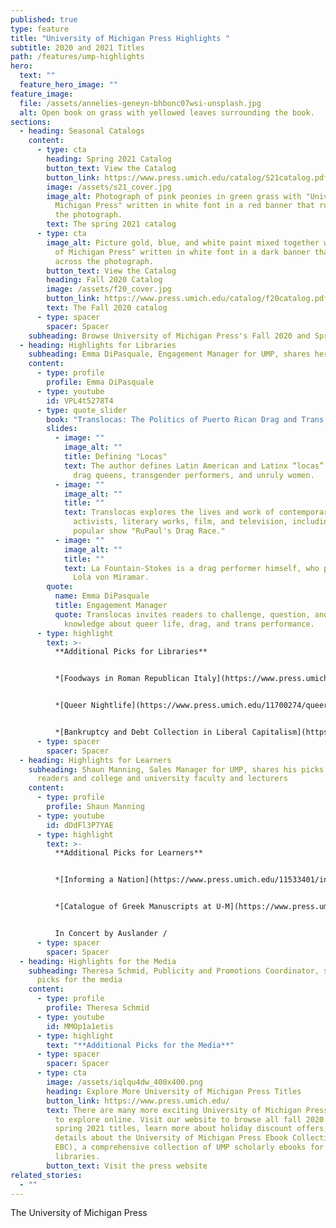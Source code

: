 ```yaml
---
published: true
type: feature
title: "University of Michigan Press Highlights "
subtitle: 2020 and 2021 Titles
path: /features/ump-highlights
hero:
  text: ""
  feature_hero_image: ""
feature_image:
  file: /assets/annelies-geneyn-bhbonc07wsi-unsplash.jpg
  alt: Open book on grass with yellowed leaves surrounding the book.
sections:
  - heading: Seasonal Catalogs
    content:
      - type: cta
        heading: Spring 2021 Catalog
        button_text: View the Catalog
        button_link: https://www.press.umich.edu/catalog/S21catalog.pdf
        image: /assets/s21_cover.jpg
        image_alt: Photograph of pink peonies in green grass with "University of
          Michigan Press" written in white font in a red banner that runs across
          the photograph.
        text: The spring 2021 catalog
      - type: cta
        image_alt: Picture gold, blue, and white paint mixed together with "University
          of Michigan Press" written in white font in a dark banner that runs
          across the photograph.
        button_text: View the Catalog
        heading: Fall 2020 Catalog
        image: /assets/f20_cover.jpg
        button_link: https://www.press.umich.edu/catalog/f20catalog.pdf
        text: The Fall 2020 catalog
      - type: spacer
        spacer: Spacer
    subheading: Browse University of Michigan Press's Fall 2020 and Spring 2021 catalogs
  - heading: Highlights for Libraries
    subheading: Emma DiPasquale, Engagement Manager for UMP, shares her picks for libraries
    content:
      - type: profile
        profile: Emma DiPasquale
      - type: youtube
        id: VPL4t5278T4
      - type: quote_slider
        book: "Translocas: The Politics of Puerto Rican Drag and Trans Performance"
        slides:
          - image: ""
            image_alt: ""
            title: Defining "Locas"
            text: The author defines Latin American and Latinx “locas” as effeminate men,
              drag queens, transgender performers, and unruly women.
          - image: ""
            image_alt: ""
            title: ""
            text: Translocas explores the lives and work of contemporary performers and
              activists, literary works, film, and television, including the
              popular show "RuPaul's Drag Race."
          - image: ""
            image_alt: ""
            title: ""
            text: La Fountain-Stokes is a drag performer himself, who performs as drag queen
              Lola von Miramar.
        quote:
          name: Emma DiPasquale
          title: Engagement Manager
          quote: Translocas invites readers to challenge, question, and expand their
            knowledge about queer life, drag, and trans performance.
      - type: highlight
        text: >-
          **Additional Picks for Libraries**


          *[Foodways in Roman Republican Italy](https://www.press.umich.edu/11476377/foodways_in_roman_republican_italy)* byLaura Banducci


          *[Queer Nightlife](https://www.press.umich.edu/11700274/queer_nightlife)* edited byKemi Adeyemi, Kareem Khubchandani, and Ramón H. Rivera-Servera


          *[Bankruptcy and Debt Collection in Liberal Capitalism](https://www.press.umich.edu/11600140/bankruptcy_and_debt_collection_in_liberal_capitalism)* by Mischa Suter
      - type: spacer
        spacer: Spacer
  - heading: Highlights for Learners
    subheading: Shaun Manning, Sales Manager for UMP, shares his picks for general
      readers and college and university faculty and lecturers
    content:
      - type: profile
        profile: Shaun Manning
      - type: youtube
        id: dDdFl3P7YAE
      - type: highlight
        text: >-
          **Additional Picks for Learners**


          *[Informing a Nation](https://www.press.umich.edu/11533401/informing_a_nation)* by Mel Laracey 


          *[Catalogue of Greek Manuscripts at U-M](https://www.press.umich.edu/7275146/catalogue_of_greek_manuscripts_at_the_university_of_michigan_ann_arbor)* by Nadezhda Kavrus-Hoffmann with the collaboration of Pablo Alvarez 


          In Concert by Auslander /
      - type: spacer
        spacer: Spacer
  - heading: Highlights for the Media
    subheading: Theresa Schmid, Publicity and Promotions Coordinator, shares her
      picks for the media
    content:
      - type: profile
        profile: Theresa Schmid
      - type: youtube
        id: MMOp1a1etis
      - type: highlight
        text: "**Additional Picks for the Media**"
      - type: spacer
        spacer: Spacer
      - type: cta
        image: /assets/iqlqu4dw_400x400.png
        heading: Explore More University of Michigan Press Titles
        button_link: https://www.press.umich.edu/
        text: There are many more exciting University of Michigan Press titles available
          to explore online. Visit our website to browse all fall 2020 and
          spring 2021 titles, learn more about holiday discount offers, and get
          details about the University of Michigan Press Ebook Collection (UMP
          EBC), a comprehensive collection of UMP scholarly ebooks for sale to
          libraries.
        button_text: Visit the press website
related_stories:
  - ""
---
```

The University of Michigan Press